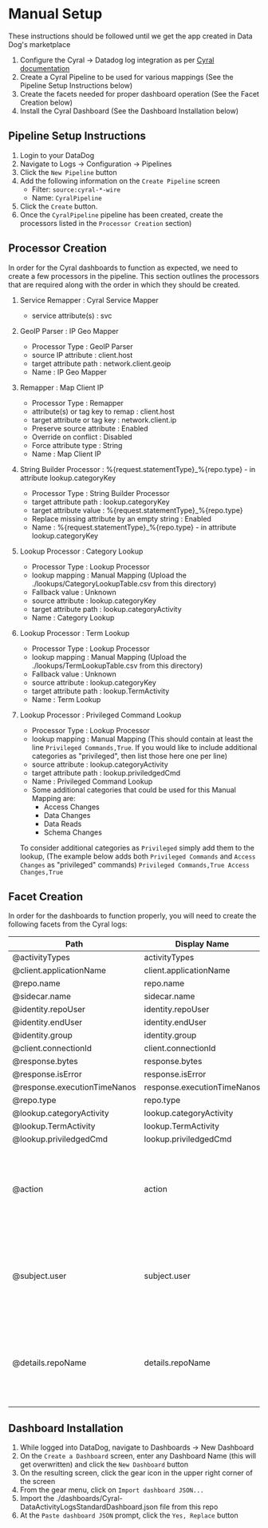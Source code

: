 # Manual Setup
These instructions should be followed until we get the app created in Data Dog's marketplace

1. Configure the Cyral -> Datadog log integration as per [Cyral documentation](https://cyral.com/docs/integrations/siem/datadog-logs)
2. Create a Cyral Pipeline to be used for various mappings (See the Pipeline Setup Instructions below)
3. Create the facets needed for proper dashboard operation (See the Facet Creation below)
4. Install the Cyral Dashboard (See the Dashboard Installation below)

## Pipeline Setup Instructions

1. Login to your DataDog
2. Navigate to Logs -> Configuration -> Pipelines
3. Click the `New Pipeline` button
4. Add the following information on the `Create Pipeline` screen
   - Filter: `source:cyral-*-wire`
   - Name: `CyralPipeline`
5. Click the `Create` button.
6. Once the `CyralPipeline` pipeline has been created, create the processors listed in the `Processor Creation` section)

## Processor Creation
In order for the Cyral dashboards to function as expected, we need to create a few processors in the pipeline.
This section outlines the processors that are required along with the order in which they should be created.

1. Service Remapper : Cyral Service Mapper
   - service attribute(s) : svc
2. GeoIP Parser : IP Geo Mapper
   - Processor Type : GeoIP Parser
   - source IP attribute : client.host
   - target attribute path : network.client.geoip
   - Name : IP Geo Mapper
3. Remapper : Map Client IP
   - Processor Type : Remapper
   - attribute(s) or tag key to remap : client.host
   - target attribute or tag key : network.client.ip
   - Preserve source attribute : Enabled
   - Override on conflict : Disabled
   - Force attribute type : String
   - Name : Map Client IP
4. String Builder Processor : %{request.statementType}_%{repo.type} - in attribute lookup.categoryKey
   - Processor Type : String Builder Processor
   - target attribute path : lookup.categoryKey
   - target attribute value : %{request.statementType}_%{repo.type}
   - Replace missing attribute by an empty string : Enabled
   - Name : %{request.statementType}_%{repo.type} - in attribute lookup.categoryKey
5. Lookup Processor : Category Lookup
   - Processor Type : Lookup Processor
   - lookup mapping : Manual Mapping (Upload the ./lookups/CategoryLookupTable.csv from this directory)
   - Fallback value : Unknown
   - source attribute : lookup.categoryKey
   - target attribute path : lookup.categoryActivity
   - Name : Category Lookup
6. Lookup Processor : Term Lookup
   - Processor Type : Lookup Processor
   - lookup mapping : Manual Mapping (Upload the ./lookups/TermLookupTable.csv from this directory)
   - Fallback value : Unknown
   - source attribute : lookup.categoryKey
   - target attribute path : lookup.TermActivity
   - Name : Term Lookup
7. Lookup Processor : Privileged Command Lookup
   - Processor Type : Lookup Processor
   - lookup mapping : Manual Mapping (This should contain at least the line `Privileged Commands,True`. If you would like to include additional categories as "privileged", then list those here one per line)
   - source attribute : lookup.categoryActivity
   - target attribute path : lookup.priviledgedCmd
   - Name : Privileged Command Lookup

   * Some additional categories that could be used for this Manual Mapping are:
     - Access Changes
     - Data Changes
     - Data Reads
     - Schema Changes

   To consider additional categories as `Privileged` simply add them to the lookup, (The example below adds both `Privileged Commands` and `Access Changes` as "privileged" commands)
   `Privileged Commands,True
    Access Changes,True`

## Facet Creation
In order for the dashboards to function properly, you will need to create the following facets from the Cyral logs:

| Path                         | Display Name                | Type    | Group | Notes                                                                    |
|------------------------------|-----------------------------|---------|-------|--------------------------------------------------------------------------|
| @activityTypes               | activityTypes               | String  | Cyral |                                                                          |
| @client.applicationName      | client.applicationName      | String  | Cyral |                                                                          |
| @repo.name                   | repo.name                   | String  | Cyral |                                                                          |
| @sidecar.name                | sidecar.name                | String  | Cyral |                                                                          |
| @identity.repoUser           | identity.repoUser           | String  | Cyral |                                                                          |
| @identity.endUser            | identity.endUser            | String  | Cyral |                                                                          |
| @identity.group              | identity.group              | String  | Cyral |                                                                          |
| @client.connectionId         | client.connectionId         | String  | Cyral |                                                                          |
| @response.bytes              | response.bytes              | Integer | Cyral |                                                                          |
| @response.isError            | response.isError            | Boolean | Cyral |                                                                          |
| @response.executionTimeNanos | response.executionTimeNanos | Integer | Cyral |                                                                          |
| @repo.type                   | repo.type                   | String  | Cyral |                                                                          |
| @lookup.categoryActivity     | lookup.categoryActivity     | String  | Cyral |                                                                          |
| @lookup.TermActivity         | lookup.TermActivity         | String  | Cyral |                                                                          |
| @lookup.priviledgedCmd       | lookup.priviledgedCmd       | String  | Cyral |                                                                          |
| @action                      | action                      | String  | Cyral | This will only be available if you have integrated `Cyral Activity Logs` |
| @subject.user                | subject.user                | String  | Cyral | This will only be available if you have integrated `Cyral Activity Logs` |
| @details.repoName            | details.repoName            | String  | Cyral | This will only be available if you have integrated `Cyral Activity Logs` |

## Dashboard Installation

1. While logged into DataDog, navigate to Dashboards -> New Dashboard
2. On the `Create a Dashboard` screen, enter any Dashboard Name (this will get overwritten) and click the `New Dashboard` button
3. On the resulting screen, click the gear icon in the upper right corner of the screen
4. From the gear menu, click on `Import dashboard JSON...`
5. Import the ./dashboards/Cyral-DataActivityLogsStandardDashboard.json file from this repo
6. At the `Paste dashboard JSON` prompt, click the `Yes, Replace` button
